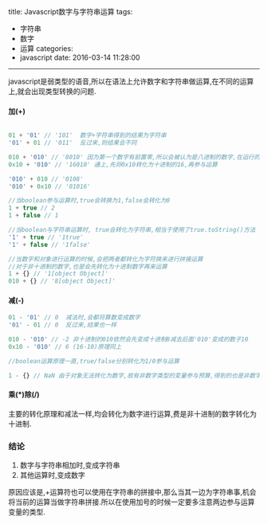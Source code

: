 title: Javascript数字与字符串运算
tags:
  - 字符串
  - 数字
  - 运算
categories:
  - javascript
date: 2016-03-14 11:28:00
---
javascript是弱类型的语音,所以在语法上允许数字和字符串做运算,在不同的运算上,就会出现类型转换的问题.

<!--more-->

#### 加(+)

````javascript

01 + '01' // '101'  数字+字符串得到的结果为字符串
'01' + 01 // '011'  反过来,则结果会不同

010 + '010' // '8010' 因为第一个数字有前置零,所以会被认为是八进制的数字,在运行的时候会先将010转化为十进制的8,然后在与后面的字符串进行运算
0x10 + '010' // '16010' 通上,先将0x10转化为十进制的16,再参与运算

'010' + 010 // '0108'
'010' + 0x10 // '01016'

//当boolean参与运算时,true会转换为1,false会转化为0
1 + true // 2 
1 + false // 1

//当boolean与字符串运算时, true会转化为字符串,相当于使用了true.toString()方法
'1' + true // '1true'
'1' + false // '1false'

//当数字和对象进行运算的时候,会把两者都转化为字符换来进行拼接运算
//对于非十进制的数字,也是会先转化为十进制数字再来运算
1 + {} // '1[object Object]'
010 + {} // '8[object Object]'
````

#### 减(-)

````javascript
01 - '01' // 0  减法时,会都将算数变成数字
'01' - 01 // 0  反过来,结果也一样

010 - '010' // -2 非十进制的010依然会先变成十进制8减去后面'010'变成的数子10
0x10 - '010' // 6 (16-10)原理同上

//boolean运算原理一直,true/false分别转化为1/0参与运算

1 - {} // NaN 由于对象无法转化为数字,故有非数字类型的变量参与预算,得到的也是非数字类型的结果
````

#### 乘(*)除(/)

主要的转化原理和减法一样,均会转化为数字进行运算,费是非十进制的数字转化为十进制.


### 结论

1. 数字与字符串相加时,变成字符串
2. 其他运算时,变成数字

原因应该是,+运算符也可以使用在字符串的拼接中,那么当其一边为字符串事,机会将当前的运算当做字符串拼接.所以在使用加号的时候一定要多注意两边参与运算变量的类型.